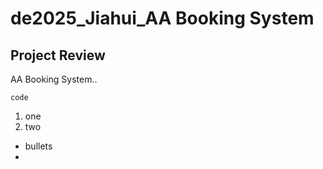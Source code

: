 # de2025_Jiahui_AA Booking System
## Project Review
AA Booking System..

```
code
```
1. one
2. two


* bullets
* 

